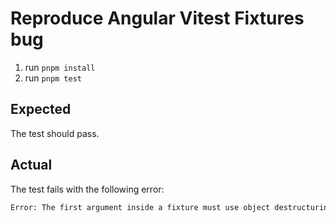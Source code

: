 # Reproduce Angular Vitest Fixtures bug

1. run `pnpm install`
2. run `pnpm test`

## Expected

The test should pass.

## Actual

The test fails with the following error:


```bash
Error: The first argument inside a fixture must use object destructuring pattern, e.g. ({ test } => {}). Instead, received "_a".
```